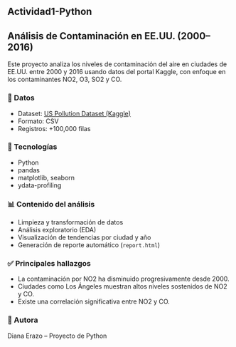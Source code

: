 ## Actividad1-Python


## Análisis de Contaminación en EE.UU. (2000–2016)

Este proyecto analiza los niveles de contaminación del aire en ciudades de EE.UU. entre 2000 y 2016 usando datos del portal Kaggle, con enfoque en los contaminantes NO2, O3, SO2 y CO.

### 📁 Datos
- Dataset: [US Pollution Dataset (Kaggle)](https://www.kaggle.com/datasets/sogun3/uspollution)
- Formato: CSV
- Registros: +100,000 filas

### 🧪 Tecnologías
- Python
- pandas
- matplotlib, seaborn
- ydata-profiling

### 📊 Contenido del análisis
- Limpieza y transformación de datos
- Análisis exploratorio (EDA)
- Visualización de tendencias por ciudad y año
- Generación de reporte automático (`report.html`)

### ✅ Principales hallazgos
- La contaminación por NO2 ha disminuido progresivamente desde 2000.
- Ciudades como Los Ángeles muestran altos niveles sostenidos de NO2 y CO.
- Existe una correlación significativa entre NO2 y CO.

### 📌 Autora
Diana Erazo – Proyecto de Python
